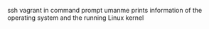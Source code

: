 ssh vagrant in command prompt
umanme prints information of the operating system and the running Linux kernel
